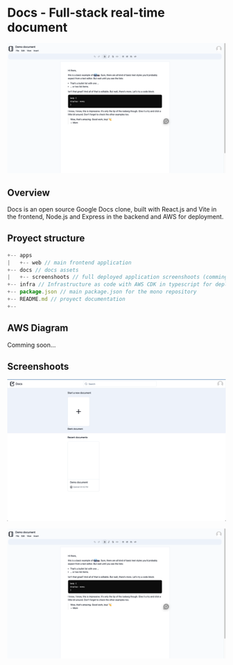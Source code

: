 # Docs - Full-stack real-time document

![Document page](docs/screenshoots/document-page.png)

## Overview

Docs is an open source Google Docs clone, built with React.js and Vite in the frontend, Node.js and Express in the backend and AWS for deployment.

## Proyect structure

```js
+-- apps
|   +-- web // main frontend application
+-- docs // docs assets
|   +-- screenshoots // full deployed application screenshoots (comming soon)
+-- infra // Infrastructure as code with AWS CDK in typescript for deploying the app (comming soon)
+-- package.json // main package.json for the mono repository
+-- README.md // proyect documentation
+--
```

## AWS Diagram

Comming soon...

## Screenshoots

![Home page](docs/screenshoots/home-page.png)

![Document page](docs/screenshoots/document-page.png)
